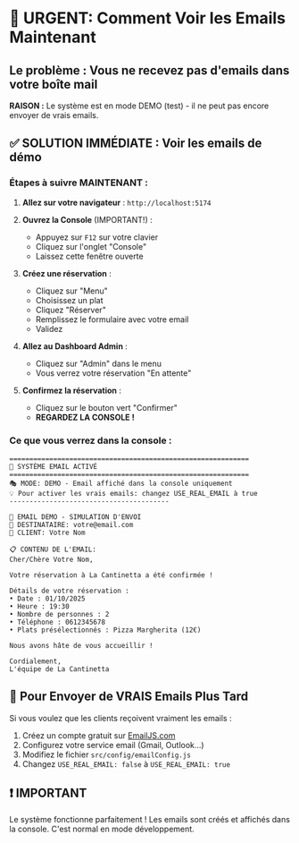 # 🚨 URGENT: Comment Voir les Emails Maintenant

## Le problème : Vous ne recevez pas d'emails dans votre boîte mail

**RAISON :** Le système est en mode DEMO (test) - il ne peut pas encore envoyer de vrais emails.

## ✅ SOLUTION IMMÉDIATE : Voir les emails de démo

### Étapes à suivre MAINTENANT :

1. **Allez sur votre navigateur** : `http://localhost:5174`

2. **Ouvrez la Console** (IMPORTANT!) :

   - Appuyez sur `F12` sur votre clavier
   - Cliquez sur l'onglet "Console"
   - Laissez cette fenêtre ouverte

3. **Créez une réservation** :

   - Cliquez sur "Menu"
   - Choisissez un plat
   - Cliquez "Réserver"
   - Remplissez le formulaire avec votre email
   - Validez

4. **Allez au Dashboard Admin** :

   - Cliquez sur "Admin" dans le menu
   - Vous verrez votre réservation "En attente"

5. **Confirmez la réservation** :
   - Cliquez sur le bouton vert "Confirmer"
   - **REGARDEZ LA CONSOLE !**

### Ce que vous verrez dans la console :

```
============================================================
📧 SYSTÈME EMAIL ACTIVÉ
============================================================
🎭 MODE: DEMO - Email affiché dans la console uniquement
💡 Pour activer les vrais emails: changez USE_REAL_EMAIL à true
----------------------------------------

🎯 EMAIL DEMO - SIMULATION D'ENVOI
📧 DESTINATAIRE: votre@email.com
👤 CLIENT: Votre Nom

📋 CONTENU DE L'EMAIL:
Cher/Chère Votre Nom,

Votre réservation à La Cantinetta a été confirmée !

Détails de votre réservation :
• Date : 01/10/2025
• Heure : 19:30
• Nombre de personnes : 2
• Téléphone : 0612345678
• Plats présélectionnés : Pizza Margherita (12€)

Nous avons hâte de vous accueillir !

Cordialement,
L'équipe de La Cantinetta
```

## 🚀 Pour Envoyer de VRAIS Emails Plus Tard

Si vous voulez que les clients reçoivent vraiment les emails :

1. Créez un compte gratuit sur [EmailJS.com](https://emailjs.com)
2. Configurez votre service email (Gmail, Outlook...)
3. Modifiez le fichier `src/config/emailConfig.js`
4. Changez `USE_REAL_EMAIL: false` à `USE_REAL_EMAIL: true`

## ❗ IMPORTANT

Le système fonctionne parfaitement ! Les emails sont créés et affichés dans la console. C'est normal en mode développement.
